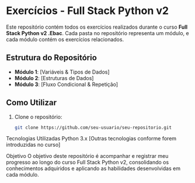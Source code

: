# Exercícios - Full Stack Python v2

Este repositório contém todos os exercícios realizados durante o curso **Full Stack Python v2 .Ebac**. Cada pasta no repositório representa um módulo, e cada módulo contém os exercícios relacionados.

## Estrutura do Repositório

- **Módulo 1**: [Variáveis & Tipos de Dados]
- **Módulo 2**: [Estruturas de Dados]
- **Módulo 3**: [Fluxo Condicional & Repetição]

## Como Utilizar

1. Clone o repositório:
   ```bash
   git clone https://github.com/seu-usuario/seu-repositorio.git

Tecnologias Utilizadas
Python 3.x
[Outras tecnologias conforme forem introduzidas no curso]

Objetivo
O objetivo deste repositório é acompanhar e registrar meu progresso ao longo do curso Full Stack Python v2, consolidando os conhecimentos adquiridos e aplicando as habilidades desenvolvidas em cada módulo.
